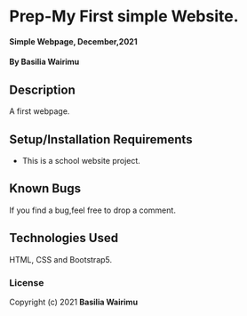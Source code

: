 # Prep-My First simple Website.
#### Simple Webpage, December,2021
#### By **Basilia Wairimu**
## Description
A first webpage.
## Setup/Installation Requirements
* This is a school website project.
## Known Bugs
If you find a bug,feel free to drop a comment.

## Technologies Used
HTML, CSS and Bootstrap5.

### License
Copyright (c) 2021 **Basilia Wairimu**

